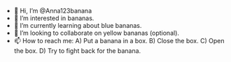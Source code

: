 - 👋 Hi, I’m @Anna123banana
- 👀 I’m interested in bananas.
- 🌱 I’m currently learning about blue bananas.
- 💞️ I’m looking to collaborate on yellow bananas (optional).
- 📫 How to reach me: A) Put a banana in a box. B) Close the box. C) Open the box. D) Try to fight back for the banana. 

<!---
Anna123banana/Anna123banana is a ✨ special ✨ repository because its `README.md` (this file) appears on your GitHub profile.
You can click the Preview link to take a look at your changes.
--->
